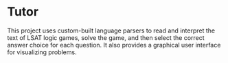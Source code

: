 # Tutor
This project uses custom-built language parsers to read and interpret the text of LSAT logic games, solve the game, and then select the correct answer choice for each question. It also provides a graphical user interface for visualizing problems.
